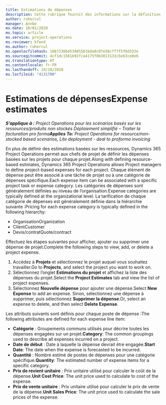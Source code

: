 ```yaml
---
title: Estimations de dépenses
description: Cette rubrique fournit des informations sur la définition ou l’estimation des dépenses liées au projet.
author: ruhercul
manager: Annbe
ms.date: 10/01/2020
ms.topic: article
ms.service: project-operations
ms.reviewer: kfend
ms.author: ruhercul
ms.openlocfilehash: 10872366453985561bda0c07e50cff7f5f6d333e
ms.sourcegitcommit: 4cf1dc1561b92fca4175f0b3813133c5e63ce8e6
ms.translationtype: HT
ms.contentlocale: fr-FR
ms.lasthandoff: 10/28/2020
ms.locfileid: "4131700"
---
```

# <a name="expense-estimates"></a><span data-ttu-id="65166-103">Estimations de dépenses</span><span class="sxs-lookup"><span data-stu-id="65166-103">Expense estimates</span></span>
<span data-ttu-id="65166-104">_**S’applique à :** Project Operations pour les scénarios basés sur les ressources/produits non stockés Déploiement simplifié – Traiter la facturation pro forma_</span><span class="sxs-lookup"><span data-stu-id="65166-104">_**Applies To:** Project Operations for resource/non-stocked based scenarios, Lite deployment - deal to proforma invoicing_</span></span>

<span data-ttu-id="65166-105">En plus de définir des estimations basées sur les ressources, Dynamics 365 Project Operations permet aux chefs de projet de définir les dépenses basées sur les projets pour chaque projet.</span><span class="sxs-lookup"><span data-stu-id="65166-105">Along with defining resource-based estimates, Dynamics 365 Project Operations allows Project managers to define project-based expenses for each project.</span></span> <span data-ttu-id="65166-106">Chaque élément de dépense peut être associé à une tâche de projet ou à une catégorie de dépenses spécifique.</span><span class="sxs-lookup"><span data-stu-id="65166-106">Each expense item can be associated with a specific project task or expense category.</span></span> <span data-ttu-id="65166-107">Les catégories de dépenses sont généralement définies au niveau de l’organisation.</span><span class="sxs-lookup"><span data-stu-id="65166-107">Expense categories are typically defined at the organizational level.</span></span> <span data-ttu-id="65166-108">La tarification de chaque catégorie de dépenses est généralement définie dans la hiérarchie suivante :</span><span class="sxs-lookup"><span data-stu-id="65166-108">Pricing for each expense category is typically defined in the following hierarchy:</span></span>

- <span data-ttu-id="65166-109">Organisation</span><span class="sxs-lookup"><span data-stu-id="65166-109">Organization</span></span>
- <span data-ttu-id="65166-110">Client</span><span class="sxs-lookup"><span data-stu-id="65166-110">Customer</span></span>
- <span data-ttu-id="65166-111">Devis/contrat</span><span class="sxs-lookup"><span data-stu-id="65166-111">Quote/contract</span></span>

<span data-ttu-id="65166-112">Effectuez les étapes suivantes pour afficher, ajouter ou supprimer une dépense de projet.</span><span class="sxs-lookup"><span data-stu-id="65166-112">Complete the following steps to view, add, or delete a project expense.</span></span>

1. <span data-ttu-id="65166-113">Accédez à **Projets** et sélectionnez le projet auquel vous souhaitez travailler.</span><span class="sxs-lookup"><span data-stu-id="65166-113">Go to **Projects**, and select the project you want to work on.</span></span>
2. <span data-ttu-id="65166-114">Sélectionnez l’onglet **Estimations du projet** et affichez la liste des dépenses du projet.</span><span class="sxs-lookup"><span data-stu-id="65166-114">Select the **Project Estimates** tab and view the list of project expenses.</span></span>
3. <span data-ttu-id="65166-115">Sélectionnez **Nouvelle dépense** pour ajouter une dépense.</span><span class="sxs-lookup"><span data-stu-id="65166-115">Select **New Expense** to add an expense.</span></span> <span data-ttu-id="65166-116">Sinon, sélectionnez une dépense à supprimer, puis sélectionnez **Supprimer la dépense**.</span><span class="sxs-lookup"><span data-stu-id="65166-116">Or, select an expense to delete, and then select **Delete Expense**.</span></span>

<span data-ttu-id="65166-117">Les attributs suivants sont définis pour chaque poste de dépense :</span><span class="sxs-lookup"><span data-stu-id="65166-117">The following attributes are defined for each expense line item:</span></span>

- <span data-ttu-id="65166-118">**Catégorie** : Groupements communs utilisés pour décrire toutes les dépenses engagées sur un projet.</span><span class="sxs-lookup"><span data-stu-id="65166-118">**Category**: The common groupings used to describe all expenses incurred on a project.</span></span>
- <span data-ttu-id="65166-119">**Date de début** : Date à laquelle la dépense devrait être engagée.</span><span class="sxs-lookup"><span data-stu-id="65166-119">**Start Date**: The date when the expense is forecasted to be incurred.</span></span>
- <span data-ttu-id="65166-120">**Quantité** : Nombre estimé de postes de dépenses pour une catégorie spécifique.</span><span class="sxs-lookup"><span data-stu-id="65166-120">**Quantity**: The estimated number of expense items for a specific category.</span></span>
- <span data-ttu-id="65166-121">**Prix de revient unitaire** : Prix unitaire utilisé pour calculer le coût de la dépense.</span><span class="sxs-lookup"><span data-stu-id="65166-121">**Unit Cost Price**: The unit price used to calculate to cost of the expense.</span></span>
- <span data-ttu-id="65166-122">**Prix de vente unitaire** : Prix unitaire utilisé pour calculer le prix de vente de la dépense.</span><span class="sxs-lookup"><span data-stu-id="65166-122">**Unit Sales Price**: The unit price used to calculate the sale prices of the expense.</span></span>

